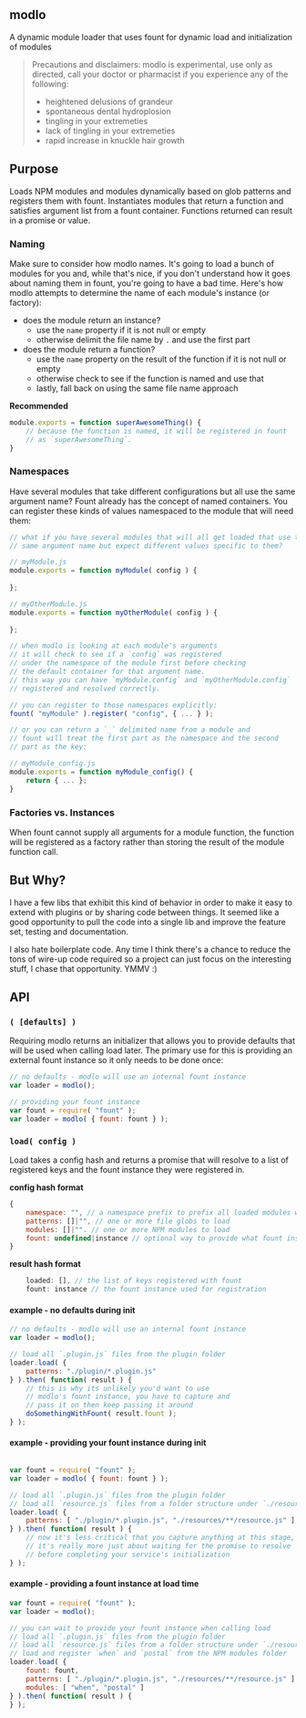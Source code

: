 ## modlo
A dynamic module loader that uses fount for dynamic load and initialization of modules

> Precautions and disclaimers: modlo is experimental, use only as directed, call your doctor or pharmacist if you experience any of the following: 
> * heightened delusions of grandeur
> * spontaneous dental hydroplosion
> * tingling in your extremeties
> * lack of tingling in your extremeties
> * rapid increase in knuckle hair growth

## Purpose
Loads NPM modules and modules dynamically based on glob patterns and registers them with fount. Instantiates modules that return a function and satisfies argument list from a fount container. Functions returned can result in a promise or value.

### Naming
Make sure to consider how modlo names. It's going to load a bunch of modules for you and, while that's nice, if you don't understand how it goes about naming them in fount, you're going to have a bad time. Here's how modlo attempts to determine the name of each module's instance (or factory):

 * does the module return an instance?
   * use the `name` property if it is not null or empty
   * otherwise delimit the file name by `.` and use the first part
 * does the module return a function?
   * use the `name` property on the result of the function if it is not null or empty
   * otherwise check to see if the function is named and use that
   * lastly, fall back on using the same file name approach

__Recommended__
```js
module.exports = function superAwesomeThing() {
	// because the function is named, it will be registered in fount
	// as `superAwesomeThing`.
}
```

### Namespaces
Have several modules that take different configurations but all use the same argument name? Fount already has the concept of named containers. You can register these kinds of values namespaced to the module that will need them:

```js
// what if you have several modules that will all get loaded that use the
// same argument name but expect different values specific to them?

// myModule.js
module.exports = function myModule( config ) {
	
};

// myOtherModule.js
module.exports = function myOtherModule( config ) {
	
};

// when modlo is looking at each module's arguments
// it will check to see if a `config` was registered
// under the namespace of the module first before checking
// the default container for that argument name.
// this way you can have `myModule.config` and `myOtherModule.config`
// registered and resolved correctly.

// you can register to those namespaces explicitly:
fount( "myModule" ).register( "config", { ... } );

// or you can return a `_` delimited name from a module and
// fount will treat the first part as the namespace and the second
// part as the key:

// myModule_config.js
module.exports = function myModule_config() {
	return { ... };
}
```

### Factories vs. Instances
When fount cannot supply all arguments for a module function, the function will be registered as a factory rather than storing the result of the module function call.

## But Why?
I have a few libs that exhibit this kind of behavior in order to make it easy to extend with plugins or by sharing code between things. It seemed like a good opportunity to pull the code into a single lib and improve the feature set, testing and documentation.

I also hate boilerplate code. Any time I think there's a chance to reduce the tons of wire-up code required so a project can just focus on the interesting stuff, I chase that opportunity. YMMV :)

## API

### `( [defaults] )`
Requiring modlo returns an initializer that allows you to provide defaults that will be used when calling load later. The primary use for this is providing an external fount instance so it only needs to be done once:

```js
// no defaults - modlo will use an internal fount instance
var loader = modlo();

// providing your fount instance
var fount = require( "fount" );
var loader = modlo( { fount: fount } );
```

### `load( config )`
Load takes a config hash and returns a promise that will resolve to a list of registered keys and the fount instance they were registered in.

__config hash format__
```js
{
	namespace: "", // a namespace prefix to prefix all loaded modules with
	patterns: []|"", // one or more file globs to load
	modules: []|"". // one or more NPM modules to load
	fount: undefined|instance // optional way to provide what fount instance gets used
}
```

__result hash format__
```js
	loaded: [], // the list of keys registered with fount
	fount: instance // the fount instance used for registration
```

#### example - no defaults during init
```js
// no defaults - modlo will use an internal fount instance
var loader = modlo();

// load all `.plugin.js` files from the plugin folder
loader.load( {
	patterns: "./plugin/*.plugin.js"
} ).then( function( result ) {
	// this is why its unlikely you'd want to use
	// modlo's fount instance, you have to capture and
	// pass it on then keep passing it around
	doSomethingWithFount( result.fount );
} );
```

#### example - providing your fount instance during init
```js

var fount = require( "fount" );
var loader = modlo( { fount: fount } );

// load all `.plugin.js` files from the plugin folder
// load all `resource.js` files from a folder structure under `./resources`
loader.load( {
	patterns: [ "./plugin/*.plugin.js", "./resources/**/resource.js" ]
} ).then( function( result ) {
	// now it's less critical that you capture anything at this stage,
	// it's really more just about waiting for the promise to resolve
	// before completing your service's initialization
} );

```

#### example - providing a fount instance at load time
``` js
var fount = require( "fount" );
var loader = modlo();

// you can wait to provide your fount instance when calling load
// load all `.plugin.js` files from the plugin folder
// load all `resource.js` files from a folder structure under `./resources`
// load and register `when` and `postal` from the NPM modules folder
loader.load( {
	fount: fount,
	patterns: [ "./plugin/*.plugin.js", "./resources/**/resource.js" ],
	modules: [ "when", "postal" ]
} ).then( function( result ) {
} );
```
